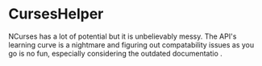 # CursesHelper


NCurses has a lot of potential but it is unbelievably messy. The API's learning curve is a nightmare and figuring out compatability issues as you go is no fun, especially considering the outdated documentatio .
